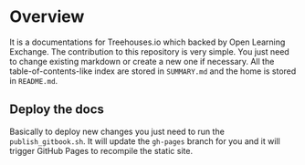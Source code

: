 # Overview

It is a documentations for Treehouses.io which backed by Open Learning Exchange. The contribution to this repository is very simple. You just need to change existing markdown or create a new one if necessary. All the table-of-contents-like index are stored in `SUMMARY.md` and the home is stored in `README.md`.

## Deploy the docs

Basically to deploy new changes you just need to run the `publish_gitbook.sh`. It will update the `gh-pages` branch for you and it will trigger GitHub Pages to recompile the static site.
